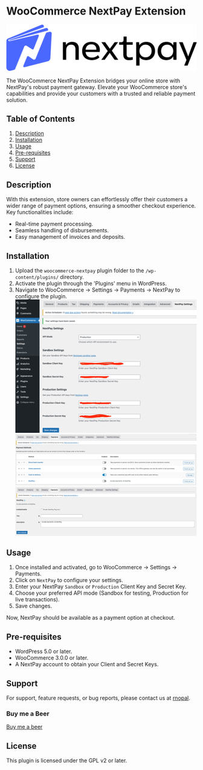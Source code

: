 # WooCommerce NextPay Extension

![NextPay Logo](https://github.com/raketbizdev/woocommerce-nextpay/blob/main/assets/nextpay-logo-dark.svg)

The WooCommerce NextPay Extension bridges your online store with NextPay's robust payment gateway. Elevate your WooCommerce store's capabilities and provide your customers with a trusted and reliable payment solution.

## Table of Contents

1. [Description](#description)
2. [Installation](#installation)
3. [Usage](#usage)
4. [Pre-requisites](#pre-requisites)
5. [Support](#support)
6. [License](#license)

## Description

With this extension, store owners can effortlessly offer their customers a wider range of payment options, ensuring a smoother checkout experience. Key functionalities include:

- Real-time payment processing.
- Seamless handling of disbursements.
- Easy management of invoices and deposits.

## Installation

1. Upload the `woocommerce-nextpay` plugin folder to the `/wp-content/plugins/` directory.
2. Activate the plugin through the 'Plugins' menu in WordPress.
3. Navigate to WooCommerce -> Settings -> Payments -> NextPay to configure the plugin.
   ![NextPay Settings](https://github.com/raketbizdev/woocommerce-nextpay/blob/main/assets/next-pay-settings.png)
   ![NextPay Settings1](https://github.com/raketbizdev/woocommerce-nextpay/blob/main/assets/payment-setting1.png)
   ![NextPay Settings2](https://github.com/raketbizdev/woocommerce-nextpay/blob/main/assets/paymentsetting2.png)

## Usage

1. Once installed and activated, go to WooCommerce -> Settings -> Payments.
2. Click on `NextPay` to configure your settings.
3. Enter your NextPay `Sandbox` or `Production` Client Key and Secret Key.
4. Choose your preferred API mode (Sandbox for testing, Production for live transactions).
5. Save changes.

Now, NextPay should be available as a payment option at checkout.

## Pre-requisites

- WordPress 5.0 or later.
- WooCommerce 3.0.0 or later.
- A NextPay account to obtain your Client and Secret Keys.

## Support

For support, feature requests, or bug reports, please contact us at [rnopal](https://www.facebook.com/zyber3).

### Buy me a Beer

[Buy me a beer](https://app.nextpay.world/#/pl/pCg_WzOKu)

## License

This plugin is licensed under the GPL v2 or later.

